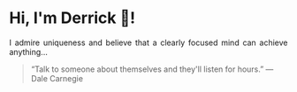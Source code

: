 # Hi, I'm Derrick 👋!
<p align="justify">I admire uniqueness and believe that a clearly focused mind can achieve anything...</p> 
<!-- #quote-start -->
<blockquote>&ldquo;Talk to someone about themselves and they'll listen for hours.&rdquo; &mdash; <footer>Dale Carnegie</footer></blockquote>
<!-- #quote-end -->
